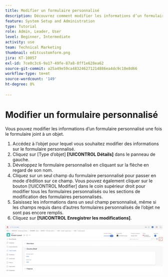 ```yaml
---
title: Modifier un formulaire personnalisé
description: Découvrez comment modifier les informations d’un formulaire personnalisé après sa liaison à un objet.
feature: System Setup and Administration
type: Tutorial
role: Admin, Leader, User
level: Beginner, Intermediate
activity: use
team: Technical Marketing
thumbnail: editcustomform.png
jira: KT-10057
exl-id: 7ce0c3c6-9a17-49fe-87a8-8ff1e628ea62
source-git-commit: a25a49e59ca483246271214886ea4dc9c10e8d66
workflow-type: tm+mt
source-wordcount: '149'
ht-degree: 0%

---
```


# Modifier un formulaire personnalisé

<!---
21.4 updates have been made here
--->

Vous pouvez modifier les informations d’un formulaire personnalisé une fois le formulaire joint à un objet.

1. Accédez à l’objet pour lequel vous souhaitez modifier des informations sur le formulaire personnalisé.
1. Cliquez sur [Type d’objet] **[!UICONTROL Détails]** dans le panneau de gauche.
1. Développez le formulaire personnalisé en cliquant sur la flèche en regard de son nom.
1. Cliquez sur un seul champ du formulaire personnalisé pour passer en mode d’édition sur ce champ. Vous pouvez également cliquer sur le bouton [!UICONTROL Modifier] dans le coin supérieur droit pour modifier tous les formulaires personnalisés ou les sections de modification des formulaires personnalisés.
1. Saisissez les informations dans un seul champ personnalisé, même si les champs requis dans d’autres formulaires personnalisés de l’objet ne sont pas encore remplis.
1. Cliquez sur **[!UICONTROL Enregistrer les modifications]**.

![Fenêtre Détails de la tâche présentant un formulaire personnalisé en cours de modification](assets/custom-forms-edit-a-custom-form.jpg)
